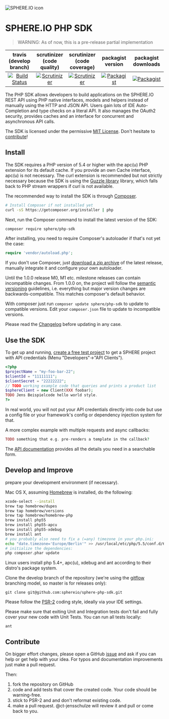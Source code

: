 ![SPHERE.IO icon](https://admin.sphere.io/assets/images/sphere_logo_rgb_long.png)
# SPHERE.IO PHP SDK

<blockquote>
WARNING: As of now, this is a pre-release partial implementation   
</blockquote>

| travis <br>(develop branch) | scrutinizer<br>(code quality) | scrutinizer<br>(code coverage) | packagist version | packagist downloads |
|:-----:|:------:|:-------:|:-------:|:-------:|
| [![Build Status](https://img.shields.io/travis/sphereio/sphere-php-sdk/develop.svg?style=flat)](https://travis-ci.org/sphereio/sphere-php-sdk) | [![Scrutinizer](https://img.shields.io/scrutinizer/g/sphereio/sphere-php-sdk.svg?style=flat)](https://scrutinizer-ci.com/g/sphereio/sphere-php-sdk/) | [![Scrutinizer](https://img.shields.io/scrutinizer/coverage/g/sphereio/sphere-php-sdk.svg?style=flat)](https://scrutinizer-ci.com/g/sphereio/sphere-php-sdk/) | [![Packagist](https://img.shields.io/packagist/v/sphere/php-sdk.svg?style=flat)](https://packagist.org/packages/sphere/php-sdk) | [![Packagist](https://img.shields.io/packagist/dm/sphere/php-sdk.svg?style=flat)](https://packagist.org/packages/sphere/php-sdk) |

The PHP SDK allows developers to build applications on the SPHERE.IO REST API using PHP native interfaces, models and helpers instead of manually using the HTTP and JSON API. Users gain lots of IDE Auto-Completion and type checks on a literal API. 
It also manages the OAuth2 security, provides caches and an interface for concurrent and asynchronous API calls. 

The SDK is licensed under the permissive [MIT License](LICENSE). Don't hesitate to [contribute](#contribute)!

## Install

The SDK requires a PHP version of 5.4 or higher with the apc(u) PHP extension for its default cache. If you provide an own Cache interface, apc(u) is not necessary. The curl extension is recommended but not strictly necessary because the SDK is using the [Guzzle library](https://github.com/guzzle/guzzle) library, which falls back to PHP stream wrappers if curl is not available. 

The recommended way to install the SDK is through [Composer](http://getcomposer.org).

```bash
# Install Composer if not installed yet
curl -sS https://getcomposer.org/installer | php
```

Next, run the Composer command to install the latest version of the SDK:

```bash
composer require sphere/php-sdk
```

After installing, you need to require Composer's autoloader if that's not yet the case:

```php
require 'vendor/autoload.php';
```

If you don't use Composer, just [download a zip archive](archive/master.zip) of the latest release, manually integrate it and configure your own autoloader. 

Until the 1.0.0 release M0, M1 etc. milestone releases can contain incompatible changes.  From 1.0.0 on, the project will follow the [semantic versioning](http://semver.org) guidelines, i.e. everything but major version changes are backwards-compatible. This matches composer's default behavior. 

With composer just run `composer update sphere/php-sdk` to update to compatible versions. Edit your `composer.json` file to update to incompatible versions. 

Please read the [Changelog](CHANGELOG.md) before updating in any case.  

## Use the SDK

To get up and running, [create a free test project](http://admin.sphere.io) to get a SPHERE project with API credentials (Menu "Developers"->"API Clients"). 

```php
<?php
$projectName = "my-foo-bar-22";
$clientId = "11111111";
$clientSecret = "22222222";
// TODO working example code that queries and prints a product list
$sphereClient = new Client(XXX foobar);
TODO Jens Beispielcode hello world style. 
?>
```

In real world, you will not put your API credentials directly into code but use a config file or your framework's config or dependency injection system for that. 

A more complex example with multiple requests and async callbacks:

```php
TODO something that e.g. pre-renders a template in the callback? 
```

The [API documentation](http://sphereio.github.io/sphere-php-sdk/docs/master) provides all the details you need in a searchable form. 

## Develop and Improve

prepare your development environment (if necessary). 

Mac OS X, assuming [Homebrew](http://brew.sh) is installed, do the following:

```sh
xcode-select --install
brew tap homebrew/dupes
brew tap homebrew/versions
brew tap homebrew/homebrew-php
brew install php55
brew install php55-apcu
brew install php55-xdebug
brew install ant
# you probably also need to fix a (=any) timezone in your php.ini:
echo "date.timezone='Europe/Berlin'" >> /usr/local/etc/php/5.5/conf.d/60-user.ini
# initialize the dependencies:
php composer.phar update
```

Linux users install php 5.4+, apc(u), xdebug and ant according to their distro's package system.  

Clone the develop branch of the repository (we're using the [gitflow](http://nvie.com/posts/a-successful-git-branching-model/) branching model, so master is for releases only):

```
git clone git@github.com:sphereio/sphere-php-sdk.git
```

Please follow the [PSR-2](http://www.php-fig.org/psr/psr-2/) coding style, ideally via your IDE settings. 

Please make sure that exiting Unit and Integration tests don't fail and fully cover your new code with Unit Tests. You can run all tests locally:

```
ant
```

## <a name="contribute"></a>Contribute

On bigger effort changes, please open a GitHub [issue](issues) and ask if you can help or get help with your idea. For typos and documentation improvements just make a pull request. 

Then:

 1. fork the repository on GitHub
 2. code and add tests that cover the created code. Your code should be warning-free.
 3. stick to PSR-2 and and don't reformat existing code. 
 4. make a pull request.  @ct-jensschulze will review it and pull or come back to you. 




